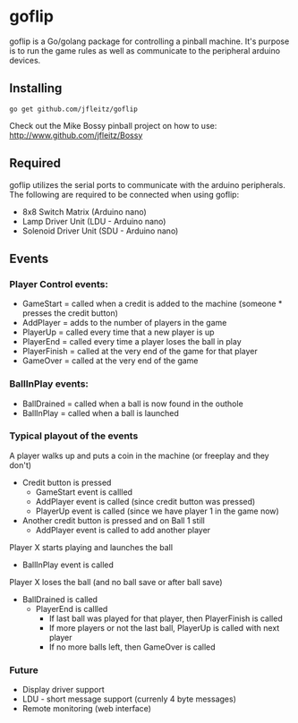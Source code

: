 # goflip
goflip is a Go/golang package for controlling a pinball machine. It's purpose is to run the game rules as well as communicate to the peripheral arduino devices.

## Installing

`go get github.com/jfleitz/goflip`

Check out the Mike Bossy pinball project on how to use:
http://www.github.com/jfleitz/Bossy

## Required
goflip utilizes the serial ports to communicate with the arduino peripherals. The following are required to be connected when using goflip:
* 8x8 Switch Matrix (Arduino nano)
* Lamp Driver Unit (LDU - Arduino nano)
* Solenoid Driver Unit (SDU - Arduino nano)

## Events
### Player Control events:
* GameStart = called when a credit is added to the machine (someone * presses the credit button)
* AddPlayer = adds to the number of players in the game
* PlayerUp = called every time that a new player is up
* PlayerEnd = called every time a player loses the ball in play
* PlayerFinish = called at the very end of the game for that player
* GameOver = called at the very end of the game

### BallInPlay events:
* BallDrained = called when a ball is now found in the outhole
* BallInPlay = called when a ball is launched

### Typical playout of the events
A player walks up and puts a coin in the machine (or freeplay and they don't)
* Credit button is pressed
    * GameStart event is callled
    * AddPlayer event is called (since credit button was pressed)
    * PlayerUp event is called (since we have player 1 in the game now)
* Another credit button is pressed and on Ball 1 still
    * AddPlayer event is called to add another player

Player X starts playing and launches the ball
* BallInPlay event is called

Player X loses the ball (and no ball save or after ball save)
* BallDrained is called
    * PlayerEnd is callled
        * If last ball was played for that player, then PlayerFinish is called
        * If more players or not the last ball, PlayerUp is called with next player
        * If no more balls left, then GameOver is called


### Future
* Display driver support
* LDU - short message support (currenly 4 byte messages)
* Remote monitoring (web interface)
